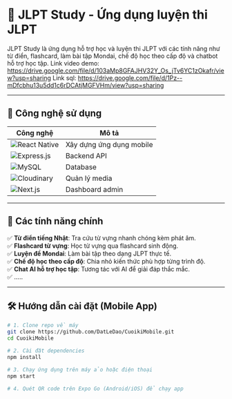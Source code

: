 # 🏯 JLPT Study - Ứng dụng luyện thi JLPT

JLPT Study là ứng dụng hỗ trợ học và luyện thi JLPT với các tính năng như từ điển, flashcard, làm bài tập Mondai, chế độ học theo cấp độ và chatbot hỗ trợ học tập.
Link video demo: https://drive.google.com/file/d/103aMp8GFAJHV32Y_Os_jTv6YC1zOkafr/view?usp=sharing
Link sql: https://drive.google.com/file/d/1Pz--mDfcbhu13u5dd1c6rDCAtjMGFVHm/view?usp=sharing

---

## 🚀 Công nghệ sử dụng

| Công nghệ        | Mô tả |
|-----------------|-------|
| ![React Native](https://img.shields.io/badge/React%20Native-20232A?style=for-the-badge&logo=react&logoColor=61DAFB) | Xây dựng ứng dụng mobile |
| ![Express.js](https://img.shields.io/badge/Express.js-000000?style=for-the-badge&logo=express&logoColor=white) | Backend API |
| ![MySQL](https://img.shields.io/badge/MySQL-005C84?style=for-the-badge&logo=mysql&logoColor=white) | Database |
| ![Cloudinary](https://img.shields.io/badge/Cloudinary-3448C5?style=for-the-badge&logo=cloudinary&logoColor=white) | Quản lý media |
| ![Next.js](https://img.shields.io/badge/Next.js-000000?style=for-the-badge&logo=next.js&logoColor=white) | Dashboard admin |

---

## 📌 Các tính năng chính

✅ **Từ điển tiếng Nhật**: Tra cứu từ vựng nhanh chóng kèm phát âm.  
✅ **Flashcard từ vựng**: Học từ vựng qua flashcard sinh động.  
✅ **Luyện đề Mondai**: Làm bài tập theo dạng JLPT thực tế.  
✅ **Chế độ học theo cấp độ**: Chia nhỏ kiến thức phù hợp từng trình độ.  
✅ **Chat AI hỗ trợ học tập**: Tương tác với AI để giải đáp thắc mắc.  
✅ .....

---

## 🛠️ Hướng dẫn cài đặt (Mobile App)

```sh
# 1. Clone repo về máy
git clone https://github.com/DatLeDao/CuoikiMobile.git
cd CuoikiMobile

# 2. Cài đặt dependencies
npm install

# 3. Chạy ứng dụng trên máy ảo hoặc điện thoại
npm start

# 4. Quét QR code trên Expo Go (Android/iOS) để chạy app

